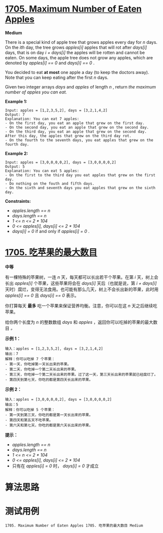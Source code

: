 # [1705. Maximum Number of Eaten Apples][enTitle]

**Medium**

There is a special kind of apple tree that grows apples every day for  *n*  days. On the  *ith*  day, the tree grows  *apples[i]*  apples that will rot after  *days[i]*  days, that is on day  *i + days[i]*  the apples will be rotten and cannot be eaten. On some days, the apple tree does not grow any apples, which are denoted by  *apples[i] == 0*  and  *days[i] == 0* .

You decided to eat **at most**  one apple a day (to keep the doctors away). Note that you can keep eating after the first  *n*  days.

Given two integer arrays  *days*  and  *apples*  of length  *n* , return  *the maximum number of apples you can eat.* 



**Example 1:** 

```
Input: apples = [1,2,3,5,2], days = [3,2,1,4,2]
Output: 7
Explanation: You can eat 7 apples:
- On the first day, you eat an apple that grew on the first day.
- On the second day, you eat an apple that grew on the second day.
- On the third day, you eat an apple that grew on the second day. After this day, the apples that grew on the third day rot.
- On the fourth to the seventh days, you eat apples that grew on the fourth day.

```

**Example 2:** 

```
Input: apples = [3,0,0,0,0,2], days = [3,0,0,0,0,2]
Output: 5
Explanation: You can eat 5 apples:
- On the first to the third day you eat apples that grew on the first day.
- Do nothing on the fouth and fifth days.
- On the sixth and seventh days you eat apples that grew on the sixth day.

```



**Constraints:** 

-  *apples.length == n*  
-  *days.length == n*  
-  *1 <= n <= 2 * 104*  
-  *0 <= apples[i], days[i] <= 2 * 104*  
-  *days[i] = 0*  if and only if  *apples[i] = 0* .


# [1705. 吃苹果的最大数目][cnTitle]

**中等**

有一棵特殊的苹果树，一连  *n*  天，每天都可以长出若干个苹果。在第  *i*  天，树上会长出  *apples[i]*  个苹果，这些苹果将会在  *days[i]*  天后（也就是说，第  *i + days[i]*  天时）腐烂，变得无法食用。也可能有那么几天，树上不会长出新的苹果，此时用  *apples[i] == 0*  且  *days[i] == 0*  表示。

你打算每天 **最多**  吃一个苹果来保证营养均衡。注意，你可以在这  *n*  天之后继续吃苹果。

给你两个长度为  *n*  的整数数组  *days*  和  *apples*  ，返回你可以吃掉的苹果的最大数目 *。* 



**示例 1：** 

```
输入：apples = [1,2,3,5,2], days = [3,2,1,4,2]
输出：7
解释：你可以吃掉 7 个苹果：
- 第一天，你吃掉第一天长出来的苹果。
- 第二天，你吃掉一个第二天长出来的苹果。
- 第三天，你吃掉一个第二天长出来的苹果。过了这一天，第三天长出来的苹果就已经腐烂了。
- 第四天到第七天，你吃的都是第四天长出来的苹果。

```

**示例 2：** 

```
输入：apples = [3,0,0,0,0,2], days = [3,0,0,0,0,2]
输出：5
解释：你可以吃掉 5 个苹果：
- 第一天到第三天，你吃的都是第一天长出来的苹果。
- 第四天和第五天不吃苹果。
- 第六天和第七天，你吃的都是第六天长出来的苹果。

```



**提示：** 

-  *apples.length == n*  
-  *days.length == n*  
-  *1 <= n <= 2 * 104*  
-  *0 <= apples[i], days[i] <= 2 * 104*  
- 只有在  *apples[i] = 0*  时， *days[i] = 0*  才成立




# 算法思路

# 测试用例
```
1705. Maximum Number of Eaten Apples 1705. 吃苹果的最大数目 Medium
```

[enTitle]: https://leetcode.com/problems/maximum-number-of-eaten-apples/
[cnTitle]: https://leetcode-cn.com/problems/maximum-number-of-eaten-apples/
